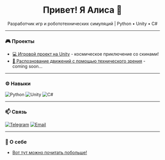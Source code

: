 <h1 align="center">Привет! Я Алиса 👋</h1>
<p align="center">Разработчик игр и робототехнических симуляций | Python • Unity • C#</p>

---

### 🎮 Проекты
- [💻 Игровой проект на Unity](https://github.com/reolis/BaseSpace) - космическое приключение со скинами!
- [🦾 Распознование движений с помощью технического зрения]() - coming soon...

---

### ⚙️ Навыки

![Python](https://img.shields.io/badge/-Python-333?style=flat&logo=python)
![Unity](https://img.shields.io/badge/-Unity-333?style=flat&logo=unity)
![C#](https://img.shields.io/badge/-C%23-333?style=flat&logo=csharp)

---

### 📫 Связь

[![Telegram](https://img.shields.io/badge/Telegram-0088cc?style=flat&logo=telegram&logoColor=white)](https://t.me/reoliss)
[![Email](https://img.shields.io/badge/Email-grey?style=flat&logo=gmail)](reolisguin@gmail.com)

---

### 💜 О себе
- [Вот тут можно почитать побольше!](https://drive.google.com/drive/folders/10Dv5Uc3EK8nfMCGcAOX7k183S8tevxp-?usp=drive_link)
